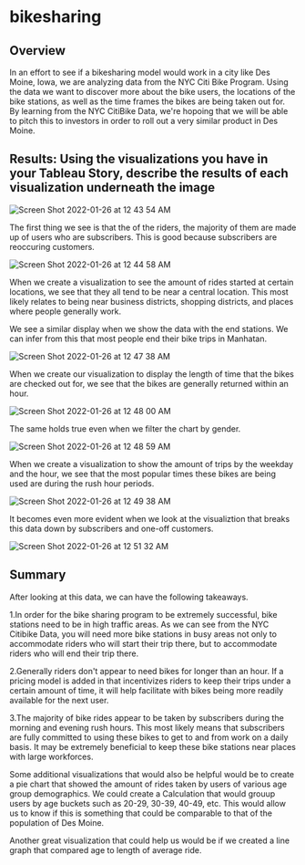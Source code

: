 # bikesharing

## Overview 

In an effort to see if a bikesharing model would work in a city like Des Moine, Iowa, we are analyzing data from the NYC Citi Bike Program.  Using the data we want to discover more about the bike users, the locations of the bike stations, as well as the time frames the bikes are being taken out for.  By learning from the NYC CitiBike Data, we're hopoing that we will be able to pitch this to investors in order to roll out a very similar product in Des Moine.

## Results: Using the visualizations you have in your Tableau Story, describe the results of each visualization underneath the image

![Screen Shot 2022-01-26 at 12 43 54 AM](https://user-images.githubusercontent.com/87248687/151110053-9d2a8348-19ee-41c4-bad7-ae8781e188d9.png)

The first thing we see is that the of the riders, the majority of them are made up of users who are subscribers.  This is good because subscribers are reoccuring customers.


![Screen Shot 2022-01-26 at 12 44 58 AM](https://user-images.githubusercontent.com/87248687/151110141-5197517d-9b83-4bbd-a7c4-3701123bf899.png)

When we create a visualization to see the amount of rides started at certain locations, we see that they all tend to be near a central location.  This most likely relates to being near business districts, shopping districts, and places where people generally work.

We see a similar display when we show the data with the end stations.  We can infer from this that most people end their bike trips in Manhatan.


![Screen Shot 2022-01-26 at 12 47 38 AM](https://user-images.githubusercontent.com/87248687/151110395-1093441e-4f88-4552-af4b-29792c1463b9.png)


When we create our visualization to display the length of time that the bikes are checked out for, we see that the bikes are generally returned within an hour.  

![Screen Shot 2022-01-26 at 12 48 00 AM](https://user-images.githubusercontent.com/87248687/151110479-a8791ba8-6c4b-463e-b729-28dca6c8f034.png)

The same holds true even when we filter the chart by gender.

![Screen Shot 2022-01-26 at 12 48 59 AM](https://user-images.githubusercontent.com/87248687/151110933-5e5f13f9-e3b2-4b7e-99cb-b8cde5589a75.png)



When we create a visualization to show the amount of trips by the weekday and the hour, we see that the most popular times these bikes are being used are during the rush hour periods.

![Screen Shot 2022-01-26 at 12 49 38 AM](https://user-images.githubusercontent.com/87248687/151110681-065a9d8f-80a9-452a-882e-cd8f5a728102.png)

It becomes even more evident when we look at the visualiztion that breaks this data down by subscribers and one-off customers.

![Screen Shot 2022-01-26 at 12 51 32 AM](https://user-images.githubusercontent.com/87248687/151110770-789932fe-8178-460a-8c6b-1763bedea55d.png)


## Summary

After looking at this data, we can have the following takeaways.

1.In order for the bike sharing program to be extremely successful, bike stations need to be in high traffic areas.  As we can see from the NYC Citibike Data, you will need more bike stations in busy areas not only to accommodate riders who will start their trip there, but to accommodate riders who will end their trip there.

2.Generally riders don't appear to need bikes for longer than an hour.  If a pricing model is added in that incentivizes riders to keep their trips under a certain amount of time, it will help facilitate with bikes being more readily available for the next user.

3.The majority of bike rides appear to be taken by subscribers during the morning and evening rush hours.  This most likely means that subscribers are fully committed to using these bikes to get to and from work on a daily basis.  It may be extremely beneficial to keep these bike stations near places with large workforces.

Some additional visualizations that would also be helpful would be to create a pie chart that showed the amount of rides taken by users of various age group demographics.  We could create a Calculation that would grouup users by age buckets such as 20-29, 30-39, 40-49, etc.  This would allow us to know if this is something that could be comparable to that of the population of Des Moine.  

Another great visualization that could help us would be if we created a line graph that compared age to length of average ride.
